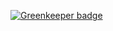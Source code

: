 
[![Greenkeeper badge](https://badges.greenkeeper.io/CheshireSwift/momentum-game.svg)](https://greenkeeper.io/)

